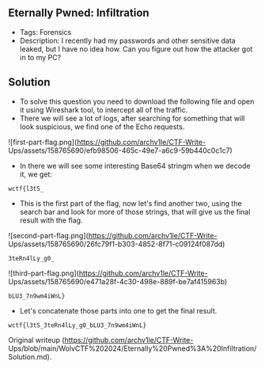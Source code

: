 ## Eternally Pwned: Infiltration  
- Tags: Forensics  
- Description: I recently had my passwords and other sensitive data leaked, but I have no idea how. Can you figure out how the attacker got in to my PC?

## Solution  
- To solve this question you need to download the following file and open it using Wireshark tool, to intercept all of the traffic.  
- There we will see a lot of logs, after searching for something that will look suspicious, we find one of the Echo requests.

![first-part-flag.png](https://github.com/archv1le/CTF-Write-
Ups/assets/158765690/efb98506-465c-49e7-a6c9-59b440c0c1c7)

- In there we will see some interesting Base64 stringm when we decode it, we get:

```  
wctf{l3tS_  
```

- This is the first part of the flag, now let's find another two, using the search bar and look for more of those strings, that will give us the final result with the flag.

![second-part-flag.png](https://github.com/archv1le/CTF-Write-
Ups/assets/158765690/26fc79f1-b303-4852-8f71-c09124f087dd)

```  
3teRn4lLy_g0_  
```

![third-part-flag.png](https://github.com/archv1le/CTF-Write-
Ups/assets/158765690/e471a28f-4c30-498e-889f-be7af415963b)

```  
bLU3_7n9wm4iWnL}  
```

- Let's concatenate those parts into one to get the final result.

```  
wctf{l3tS_3teRn4lLy_g0_bLU3_7n9wm4iWnL}  
```

Original writeup (https://github.com/archv1le/CTF-Write-
Ups/blob/main/WolvCTF%202024/Eternally%20Pwned%3A%20Infiltration/Solution.md).